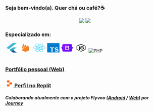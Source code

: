 
<h3> Seja bem-vindo(a). Quer chá ou café?☕</h3>

<div align="center">
  <picture>
    <img src="https://github-readme-stats.vercel.app/api?username=oculosdanilo&show_icons=true&theme=midnight-purple" />
  </picture>
  <picture>
    <img src="https://github-readme-stats.vercel.app/api/top-langs/?username=oculosdanilo&layout=compact&theme=midnight-purple" width="355px" />
  </picture>
</div>

<h3>Especializado em:</h3>
<div>
  <img alt="Flutter" height="30" width="40" src="https://raw.githubusercontent.com/devicons/devicon/master/icons/flutter/flutter-original.svg">  
  <img alt="Firebase" height="30" width="40" src="https://raw.githubusercontent.com/devicons/devicon/master/icons/firebase/firebase-plain.svg">
  <img alt="React" height="30" width="40" src="https://raw.githubusercontent.com/devicons/devicon/master/icons/react/react-original.svg" />
  <img alt="Typescript" height="30" width="40" src="https://raw.githubusercontent.com/devicons/devicon/master/icons/typescript/typescript-plain.svg" />
  <img alt="Bootstrap" height="30" width="40" src="https://raw.githubusercontent.com/devicons/devicon/master/icons/bootstrap/bootstrap-original.svg">
  <img alt="Node.js" height="30" width="40" src="https://raw.githubusercontent.com/vorillaz/devicons/master/!SVG/nodejs_small.svg">
  <img alt="PHP" height="30" width="40" src="https://cdn.jsdelivr.net/gh/devicons/devicon/icons/php/php-original.svg" />
</div></br>


<h3><a href="https://etec199-danilolima.xp3.biz/" target="_blank">Portfólio pessoal (Web)</a></h3>
<h3><a href="https://replit.com/@oculosdanilo" target="_blank"><img alt="Replit" src="./replit.png" width="25">&nbsp;Perfil no Replit</a></h3>
<h5>Colaborando atualmente com o projeto Flyvoo (<a href="https://github.com/journey-etecct/flyvoo-app">Android</a> / <a href="https://github.com/journey-etecct/flyvoo-web">Web</a>) por <a href="https://github.com/journey-etecct">Journey</a></h5>


<!--
**oculosdanilo/oculosdanilo** is a ✨ _special_ ✨ repository because its `README.md` (this file) appears on your GitHub profile.

Here are some ideas to get you started:

- 🔭 I’m currently working on ...
- 🌱 I’m currently learning ...
- 👯 I’m looking to collaborate on ...
- 🤔 I’m looking for help with ...
- 💬 Ask me about ...
- 📫 How to reach me: ...
- 😄 Pronouns: ...
- ⚡ Fun fact: ...
-->
